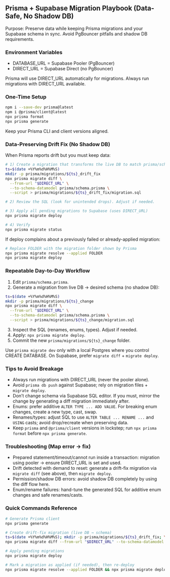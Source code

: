 ## Prisma + Supabase Migration Playbook (Data-Safe, No Shadow DB)

Purpose: Preserve data while keeping Prisma migrations and your Supabase schema in sync. Avoid PgBouncer pitfalls and shadow DB requirements.

### Environment Variables
- DATABASE_URL = Supabase Pooler (PgBouncer)
- DIRECT_URL = Supabase Direct (no PgBouncer)

Prisma will use DIRECT_URL automatically for migrations. Always run migrations with DIRECT_URL available.

### One-Time Setup
```bash
npm i --save-dev prisma@latest
npm i @prisma/client@latest
npx prisma format
npx prisma generate
```

Keep your Prisma CLI and client versions aligned.

### Data-Preserving Drift Fix (No Shadow DB)
When Prisma reports drift but you must keep data:

```bash
# 1) Create a migration that transforms the live DB to match prisma/schema.prisma
ts=$(date +%Y%m%d%H%M%S)
mkdir -p prisma/migrations/${ts}_drift_fix
npx prisma migrate diff \
  --from-url "$DIRECT_URL" \
  --to-schema-datamodel prisma/schema.prisma \
  --script > prisma/migrations/${ts}_drift_fix/migration.sql

# 2) Review the SQL (look for unintended drops). Adjust if needed.

# 3) Apply all pending migrations to Supabase (uses DIRECT_URL)
npx prisma migrate deploy

# 4) Verify
npx prisma migrate status
```

If deploy complains about a previously failed or already-applied migration:
```bash
# Replace FOLDER with the migration folder shown by Prisma
npx prisma migrate resolve --applied FOLDER
npx prisma migrate deploy
```

### Repeatable Day-to-Day Workflow
1) Edit `prisma/schema.prisma`.
2) Generate a migration from live DB → desired schema (no shadow DB):
```bash
ts=$(date +%Y%m%d%H%M%S)
mkdir -p prisma/migrations/${ts}_change
npx prisma migrate diff \
  --from-url "$DIRECT_URL" \
  --to-schema-datamodel prisma/schema.prisma \
  --script > prisma/migrations/${ts}_change/migration.sql
```
3) Inspect the SQL (renames, enums, types). Adjust if needed.
4) Apply: `npx prisma migrate deploy`.
5) Commit the new `prisma/migrations/${ts}_change` folder.

Use `prisma migrate dev` only with a local Postgres where you control CREATE DATABASE. On Supabase, prefer `migrate diff` + `migrate deploy`.

### Tips to Avoid Breakage
- Always run migrations with DIRECT_URL (never the pooler alone).
- Avoid `prisma db push` against Supabase; rely on migration files + `migrate deploy`.
- Don’t change schema via Supabase SQL editor. If you must, mirror the change by generating a diff migration immediately after.
- Enums: prefer additive `ALTER TYPE ... ADD VALUE`. For breaking enum changes, create a new type, cast, swap.
- Renames/types: adjust SQL to use `ALTER TABLE ... RENAME ...` and `USING` casts; avoid drop/recreate when preserving data.
- Keep `prisma` and `@prisma/client` versions in lockstep; run `npx prisma format` before `npx prisma generate`.

### Troubleshooting (Map error → fix)
- Prepared statement/timeout/cannot run inside a transaction: migration using pooler → ensure DIRECT_URL is set and used.
- Drift detected with demand to reset: generate a drift-fix migration via `migrate diff` (see above), then `migrate deploy`.
- Permission/shadow DB errors: avoid shadow DB completely by using the diff flow here.
- Enum/rename failures: hand-tune the generated SQL for additive enum changes and safe renames/casts.

### Quick Commands Reference
```bash
# Generate Prisma client
npx prisma generate

# Create drift-fix migration (live DB → schema)
ts=$(date +%Y%m%d%H%M%S); mkdir -p prisma/migrations/${ts}_drift_fix; \
npx prisma migrate diff --from-url "$DIRECT_URL" --to-schema-datamodel prisma/schema.prisma --script > prisma/migrations/${ts}_drift_fix/migration.sql

# Apply pending migrations
npx prisma migrate deploy

# Mark a migration as applied (if needed), then re-deploy
npx prisma migrate resolve --applied FOLDER && npx prisma migrate deploy
```


